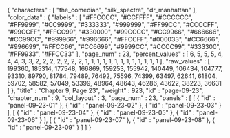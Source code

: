 {
  "characters" : [
    "the_comedian",
    "silk_spectre",
    "dr_manhattan"
  ],
  "color_data" : {
    "labels" : [
      "#FFCCCC",
      "#CCFFFF",
      "#CCCCCC",
      "#FF9999",
      "#CC9999",
      "#333333",
      "#999999",
      "#FF99CC",
      "#CCCCFF",
      "#99CCFF",
      "#FFCC99",
      "#330000",
      "#99CCCC",
      "#CC9966",
      "#666666",
      "#CC99CC",
      "#999966",
      "#996666",
      "#FFCCFF",
      "#000033",
      "#CC6666",
      "#996699",
      "#FFCC66",
      "#CC6699",
      "#9999CC",
      "#CCCC99",
      "#333300",
      "#FF9933",
      "#FFCC33"
    ],
    "page_num" : 23,
    "percent_values" : [
      6,
      5,
      5,
      5,
      4,
      4,
      4,
      3,
      3,
      2,
      2,
      2,
      2,
      2,
      2,
      2,
      1,
      1,
      1,
      1,
      1,
      1,
      1,
      1,
      1,
      1,
      1,
      1,
      1
    ],
    "raw_values" : [
      199360,
      185314,
      177548,
      166869,
      159253,
      155942,
      140449,
      106434,
      104777,
      93310,
      89790,
      81784,
      79489,
      76492,
      75596,
      74399,
      63497,
      62641,
      61804,
      59702,
      58582,
      57049,
      53399,
      48964,
      48643,
      46286,
      43622,
      38223,
      36631
    ]
  },
  "title" : "Chapter 9, Page 23",
  "weight" : 923,
  "id" : "page-09-23",
  "chapter_num" : 9,
  "col_layout" : 3,
  "page_num" : 23,
  "panels" : [
    [
      {
        "id" : "panel-09-23-01"
      },
      {
        "id" : "panel-09-23-02"
      },
      {
        "id" : "panel-09-23-03"
      }
    ],
    [
      {
        "id" : "panel-09-23-04"
      },
      {
        "id" : "panel-09-23-05"
      },
      {
        "id" : "panel-09-23-06"
      }
    ],
    [
      {
        "id" : "panel-09-23-07"
      },
      {
        "id" : "panel-09-23-08"
      },
      {
        "id" : "panel-09-23-09"
      }
    ]
  ]
}
